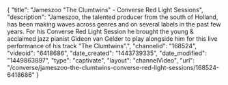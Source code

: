 {
    "title": "Jameszoo \"The Clumtwins\" -  Converse Red Light Sessions",
    "description": "Jameszoo, the talented producer from the south of Holland, has been making waves across genres and on several labels in the past few years. For his Converse Red Light Session he brought the young & acclaimed jazz pianist Gideon van Gelder to play alongside him for this live performance of his track \"The Clumtwins\".",
    "channelid": "168524",
    "videoid": "6418686",
    "date_created": "1443739335",
    "date_modified": "1449863897",
    "type": "captivate",
    "layout": "channelVideo",
    "url": "\/converse\/jameszoo-the-clumtwins-converse-red-light-sessions\/168524-6418686"
}